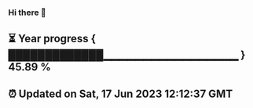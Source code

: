 ### Hi there 👋
⏳ Year progress { █████████████▁▁▁▁▁▁▁▁▁▁▁▁▁▁▁▁▁ } 45.89 %
---
⏰ Updated on Sat, 17 Jun 2023 12:12:37 GMT
---
